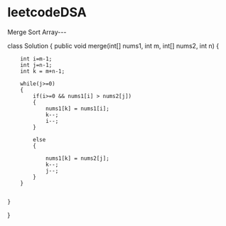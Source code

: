 # leetcodeDSA

Merge Sort Array---

class Solution {
    public void merge(int[] nums1, int m, int[] nums2, int n) {

        int i=m-1;
        int j=n-1;
        int k = m+n-1;

        while(j>=0)
        {
            if(i>=0 && nums1[i] > nums2[j])
            {
                nums1[k] = nums1[i];
                k--;
                i--;
            }

            else 
            {

                nums1[k] = nums2[j];
                k--;
                j--;
            }
        }

        
    }
}
